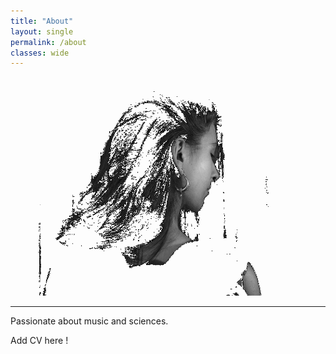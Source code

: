 ```yaml
---
title: "About"
layout: single
permalink: /about
classes: wide
---
```


<p align="center">
  <img width="500" height="350" src="https://raw.githubusercontent.com/ninon-io/ninon-io.github.io/master/images/ninon_dos2.png">
</p>

*****************************************************

Passionate about music and sciences.

Add CV here !


